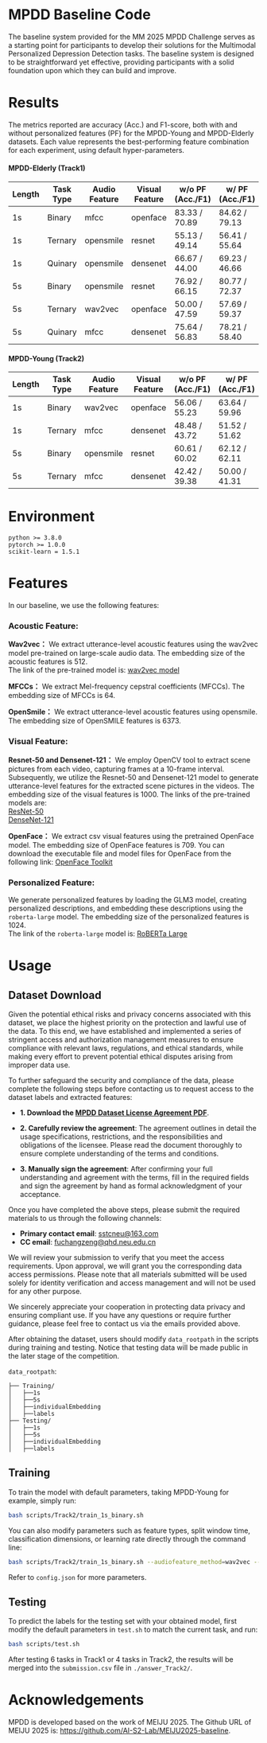 # MPDD Baseline Code
The baseline system provided for the MM 2025 MPDD Challenge serves as a starting point for participants to develop their solutions for the Multimodal Personalized Depression Detection tasks. The baseline system is designed to be straightforward yet effective, providing participants with a solid foundation upon which they can build and improve.

# Results
The metrics reported are accuracy (Acc.) and F1-score, both with and without personalized features (PF) for the MPDD-Young and MPDD-Elderly datasets. Each value represents the best-performing feature combination for each experiment, using default hyper-parameters.

#### MPDD-Elderly (Track1)

| Length | Task Type | Audio Feature | Visual Feature | w/o PF (Acc./F1) | w/ PF (Acc./F1) |
|--------|-----------|---------------|----------------|-------------------|-----------------|
| 1s     | Binary    | mfcc          | openface       | 83.33 / 70.89     | 84.62 / 79.13   |
| 1s     | Ternary   | opensmile     | resnet         | 55.13 / 49.14     | 56.41 / 55.64   |
| 1s     | Quinary   | opensmile     | densenet       | 66.67 / 44.00     | 69.23 / 46.66   |
| 5s     | Binary    | opensmile     | resnet         | 76.92 / 66.15     | 80.77 / 72.37   |
| 5s     | Ternary   | wav2vec       | openface       | 50.00 / 47.59     | 57.69 / 59.37   |
| 5s     | Quinary   | mfcc          | densenet       | 75.64 / 56.83     | 78.21 / 58.40   |


#### MPDD-Young (Track2)

| Length | Task Type | Audio Feature | Visual Feature | w/o PF (Acc./F1) | w/ PF (Acc./F1) |
|--------|-----------|---------------|----------------|------------------|-----------------|
| 1s     | Binary    | wav2vec       | openface       | 56.06 / 55.23    | 63.64 / 59.96   |
| 1s     | Ternary   | mfcc          | densenet       | 48.48 / 43.72    | 51.52 / 51.62   |
| 5s     | Binary    | opensmile     | resnet         | 60.61 / 60.02    | 62.12 / 62.11   |
| 5s     | Ternary   | mfcc          | densenet       | 42.42 / 39.38    | 50.00 / 41.31   |

# Environment

    python >= 3.8.0
    pytorch >= 1.0.0
    scikit-learn = 1.5.1

# Features

In our baseline, we use the following features:

### Acoustic Feature:
**Wav2vec：** We extract utterance-level acoustic features using the wav2vec model pre-trained on large-scale audio data. The embedding size of the acoustic features is 512.  
The link of the pre-trained model is: [wav2vec model](https://github.com/facebookresearch/fairseq/tree/main/examples/wav2vec)

**MFCCs：** We extract Mel-frequency cepstral coefficients (MFCCs). The embedding size of MFCCs is 64.  

**OpenSmile：** We extract utterance-level acoustic features using opensmile. The embedding size of OpenSMILE features is 6373.  

### Visual Feature:
**Resnet-50 and Densenet-121：** We employ OpenCV tool to extract scene pictures from each video, capturing frames at a 10-frame interval. Subsequently, we utilize the Resnet-50 and Densenet-121 model to generate utterance-level features for the extracted scene pictures in the videos. The embedding size of the visual features is 1000.
The links of the pre-trained models are:  
 [ResNet-50](https://huggingface.co/microsoft/resnet-50)  
 [DenseNet-121](https://huggingface.co/pytorch/vision/v0.10.0/densenet121)  

**OpenFace：** We extract csv visual features using the pretrained OpenFace model. The embedding size of OpenFace features is 709. You can download the executable file and model files for OpenFace from the following link: [OpenFace Toolkit](https://github.com/TadasBaltrusaitis/OpenFace)

### Personalized Feature:
We generate personalized features by loading the GLM3 model, creating personalized descriptions, and embedding these descriptions using the `roberta-large` model. The embedding size of the personalized features is 1024.  
The link of the `roberta-large` model is: [RoBERTa Large](https://huggingface.co/roberta-large)

# Usage
## Dataset Download
Given the potential ethical risks and privacy concerns associated with this dataset, we place the highest priority on the protection and lawful use of the data. To this end, we have established and implemented a series of stringent access and authorization management measures to ensure compliance with relevant laws, regulations, and ethical standards, while making every effort to prevent potential ethical disputes arising from improper data use.  

To further safeguard the security and compliance of the data, please complete the following steps before contacting us to request access to the dataset labels and extracted features:  

- **1. Download the [MPDD Dataset License Agreement PDF](https://github.com/hacilab/MPDD/blob/main/MPDD%20Dataset%20License%20Agreementt.pdf)**.

- **2. Carefully review the agreement**: The agreement outlines in detail the usage specifications, restrictions, and the responsibilities and obligations of the licensee. Please read the document thoroughly to ensure complete understanding of the terms and conditions.  

- **3. Manually sign the agreement**: After confirming your full understanding and agreement with the terms, fill in the required fields and sign the agreement by hand as formal acknowledgment of your acceptance.  

Once you have completed the above steps, please submit the required materials to us through the following channels:  

- **Primary contact email**: sstcneu@163.com  
- **CC email**: fuchangzeng@qhd.neu.edu.cn  

We will review your submission to verify that you meet the access requirements. Upon approval, we will grant you the corresponding data access permissions. Please note that all materials submitted will be used solely for identity verification and access management and will not be used for any other purpose.  

We sincerely appreciate your cooperation in protecting data privacy and ensuring compliant use. If you have any questions or require further guidance, please feel free to contact us via the emails provided above.

After obtaining the dataset, users should modify `data_rootpath` in the scripts during training and testing. Notice that testing data will be made public in the later stage of the competition.

`data_rootpath`:

    ├── Training/
    │   ├──1s
    │   ├──5s
    │   ├──individualEmbedding
    │   ├──labels
    ├── Testing/
    │   ├──1s
    │   ├──5s
    │   ├──individualEmbedding
    │   ├──labels


## Training
To train the model with default parameters, taking MPDD-Young for example, simply run:  
```bash
bash scripts/Track2/train_1s_binary.sh
```

You can also modify parameters such as feature types, split window time, classification dimensions, or learning rate directly through the command line:  
```bash
bash scripts/Track2/train_1s_binary.sh --audiofeature_method=wav2vec --videofeature_method=resnet --splitwindow_time=5s --labelcount=5 --batch_size=32 --lr=0.001 --num_epochs=500
```
Refer to `config.json` for more parameters.

## Testing
To predict the labels for the testing set with your obtained model, first modify the default parameters in `test.sh` to match the current task, and run:  
```bash
bash scripts/test.sh
```
After testing 6 tasks in Track1 or 4 tasks in Track2, the results will be merged into the `submission.csv` file in `./answer_Track2/`.

# Acknowledgements
MPDD is developed based on the work of MEIJU 2025. The Github URL of MEIJU 2025 is: https://github.com/AI-S2-Lab/MEIJU2025-baseline.
